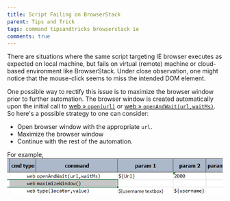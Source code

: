 ```yaml
---
title: Script Failing on BrowserStack
parent: Tips and Trick
tags: command tipsandtricks browserstack ie
comments: true
---
```


There are situations where the same script targeting IE browser executes as expected on local machine, but fails on 
virtual (remote) machine or cloud-based environment like BrowserStack. Under close observation, one might notice that 
the mouse-click seems to miss the intended DOM element.  

One possible way to rectify this issue is to maximize the browser window prior to further automation.  The browser 
window is created automatically upon the initial call to [web &raquo; `open(url)`](../commands/web/open(url)) or
[web &raquo; `openAndWait(url,waitMs)`](../commands/web/openAndWait(url,waitMs)).  So here's a possible strategy to one
can consider:

- Open browser window with the appropriate `url`.
- Maximize the browser window
- Continue with the rest of the automation.

For example,<br/>
![](image/ScriptFailingonBrowserStack_01.png)
